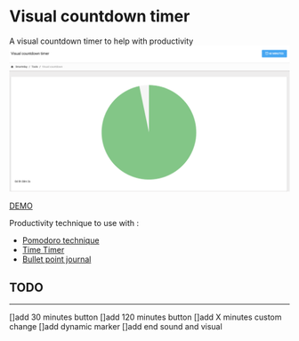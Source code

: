 # Visual countdown timer
A visual countdown timer to help with productivity
![alt text](https://github.com/baconbro/visual-countdown-timer/blob/master/Visualscreen.png "Visual timer countdown")

[DEMO](https://smartrday.com/tools/timer.html)

Productivity technique to use with :
- [Pomodoro technique](https://francescocirillo.com/pages/pomodoro-technique)
- [Time Timer](https://www.timetimer.com/)
- [Bullet point journal](https://bulletjournal.com/)

## TODO
---
[]add 30 minutes button
[]add 120 minutes button
[]add X minutes custom change
[]add dynamic marker
[]add end sound and visual 
